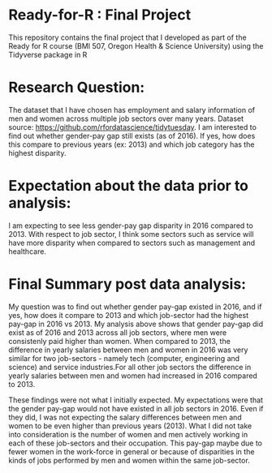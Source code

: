 # Ready-for-R : Final Project
This repository contains the final project that I developed as part of the Ready for R course (BMI 507, Oregon Health &amp; Science University) using the Tidyverse package in R 

# Research Question: 
The dataset that I have chosen has employment and salary information of men and women across multiple job sectors over many years. Dataset source: https://github.com/rfordatascience/tidytuesday. I am interested to find out whether gender-pay gap still exists (as of 2016). If yes, how does this compare to previous years (ex: 2013) and which job category has the highest disparity.

# Expectation about the data prior to analysis: 
I am expecting to see less gender-pay gap disparity in 2016 compared to 2013. With respect to job sector, I think some sectors such as service will have more disparity when compared to sectors such as management and healthcare. 

# Final Summary post data analysis:

My question was to find out whether gender pay-gap existed in 2016, and if yes, how does it compare to 2013 and which job-sector had the highest pay-gap in 2016 vs 2013. My analysis above shows that gender pay-gap did exist as of 2016 and 2013 across all job sectors, where men were consistenly paid higher than women. When compared to 2013, the difference in yearly salaries between men and women in 2016 was very similar for two job-sectors - namely tech (computer, engineering and science) and service industries.For all other job sectors the difference in yearly salaries between men and women had increased in 2016 compared to 2013.

These findings were not what I initially expected. My expectations were that the gender pay-gap would not have existed in all job sectors in 2016. Even if they did, I was not expecting the salary differences between men and women to be even higher than previous years (2013). What I did not take into consideration is the number of women and men actively working in each of these job-sectors and their occupation. This pay-gap maybe due to fewer women in the work-force in general or because of disparities in the kinds of jobs performed by men and women within the same job-sector.
